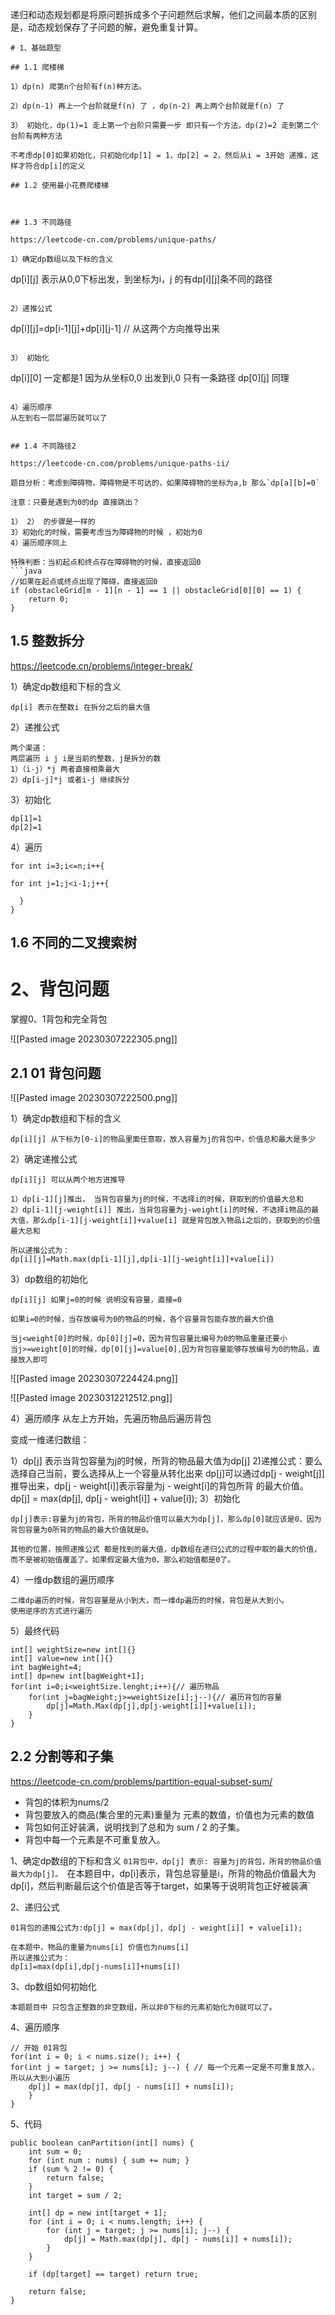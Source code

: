 
递归和动态规划都是将原问题拆成多个子问题然后求解，他们之间最本质的区别是，动态规划保存了子问题的解，避免重复计算。


```
# 1、基础题型

## 1.1 爬楼梯

1）dp(n) 爬第n个台阶有f(n)种方法。

2）dp(n-1) 再上一个台阶就是f(n) 了 ，dp(n-2) 再上两个台阶就是f(n) 了

3） 初始化，dp(1)=1 走上第一个台阶只需要一步 即只有一个方法，dp(2)=2 走到第二个台阶有两种方法

不考虑dp[0]如果初始化，只初始化dp[1] = 1，dp[2] = 2，然后从i = 3开始 递推，这样才符合dp[i]的定义

## 1.2 使用最小花费爬楼梯



## 1.3 不同路径

https://leetcode-cn.com/problems/unique-paths/

1）确定dp数组以及下标的含义
```
dp[i][j] 表示从0,0下标出发，到坐标为i，j 的有dp[i][j]条不同的路径
```

2）递推公式
```
dp[i][j]=dp[i-1][j]+dp[i][j-1] // 从这两个方向推导出来
```

3） 初始化
```
dp[i][0] 一定都是1 因为从坐标0,0 出发到i,0 只有一条路径
dp[0][j] 同理
```

4）遍历顺序
从左到右一层层遍历就可以了


## 1.4 不同路径2

https://leetcode-cn.com/problems/unique-paths-ii/

题目分析：考虑到障碍物，障碍物是不可达的，如果障碍物的坐标为a,b 那么`dp[a][b]=0`

注意：只要是遇到为0的dp 直接跳出？

1） 2） 的步骤是一样的
3）初始化的时候，需要考虑当为障碍物的时候 ，初始为0
4）遍历顺序同上

特殊判断：当初起点和终点存在障碍物的时候，直接返回0
```java
//如果在起点或终点出现了障碍，直接返回0  
if (obstacleGrid[m - 1][n - 1] == 1 || obstacleGrid[0][0] == 1) {  
    return 0;  
}
```



## 1.5 整数拆分

https://leetcode.cn/problems/integer-break/

1）确定dp数组和下标的含义
```
dp[i] 表示在整数i 在拆分之后的最大值
```

2）递推公式
```
两个渠道：
两层遍历 i j i是当前的整数，j是拆分的数
1）（i-j）*j 两者直接相乘最大
2）dp[i-j]*j 或者i-j 继续拆分
```

3）初始化
```
dp[1]=1
dp[2]=1
```

4）遍历
```
for int i=3;i<=n;i++{

for int j=1;j<i-1;j++{

  }
}
```

## 1.6 不同的二叉搜索树



# 2、背包问题

掌握0、1背包和完全背包

![[Pasted image 20230307222305.png]]



## 2.1 01 背包问题

![[Pasted image 20230307222500.png]]

1）确定dp数组和下标的含义
```
dp[i][j] 从下标为[0-i]的物品里面任意取，放入容量为j的背包中，价值总和最大是多少
```

2）确定递推公式

```
dp[i][j] 可以从两个地方进推导

1）dp[i-1][j]推出， 当背包容量为j的时候，不选择i的时候，获取到的价值最大总和
2）dp[i-1][j-weight[i]] 推出，当背包容量为j-weight[i]的时候，不选择i物品的最大值，那么dp[i-1][j-weight[i]]+value[i] 就是背包放入物品i之后的，获取到的价值最大总和

所以递推公式为：
dp[i][j]=Math.max(dp[i-1][j],dp[i-1][j-weight[i]]+value[i])
```

3）dp数组的初始化

```
dp[i][j] 如果j=0的时候 说明没有容量，直接=0

如果i=0的时候，当存放编号为0的物品的时候，各个容量背包能存放的最大价值

当j<weight[0]的时候，dp[0][j]=0，因为背包容量比编号为0的物品重量还要小
当j>=weight[0]的时候，dp[0][j]=value[0],因为背包容量能够存放编号为0的物品，直接放入即可
```

![[Pasted image 20230307224424.png]]

![[Pasted image 20230312212512.png]]


4）遍历顺序
 从左上方开始，先遍历物品后遍历背包


变成一维递归数组：

1）dp[j] 表示当背包容量为j的时候，所背的物品最大值为dp[j]
2)递推公式：要么选择自己当前，要么选择从上一个容量从转化出来
  dp[j]可以通过dp[j - weight[j]]推导出来，dp[j - weight[i]]表示容量为j - weight[i]的背包所背 的最大价值。
 dp[j] = max(dp[j], dp[j - weight[i]] + value[i]);
3）初始化
```
dp[j]表示:容量为j的背包，所背的物品价值可以最大为dp[j]，那么dp[0]就应该是0，因为
背包容量为0所背的物品的最大价值就是0。

其他的位置，按照递推公式 都是找到的最大值，dp数组在递归公式的过程中取的最大的价值，而不是被初始值覆盖了。如果假定最大值为0，那么初始值都是0了。
```
4）一维dp数组的遍历顺序
```
二维dp遍历的时候，背包容量是从小到大，而一维dp遍历的时候，背包是从大到小。
使用逆序的方式进行遍历
```

5）最终代码
```
int[] weightSize=new int[]{}
int[] value=new int[]{}
int bagWeight=4;
int[] dp=new int[bagWeight+1];
for(int i=0;i<weightSize.lenght;i++){// 遍历物品
	for(int j=bagWeight;j>=weightSize[i];j--){// 遍历背包的容量
		dp[j]=Math.Max(dp[j],dp[j-weight[i]]+value[i]);
	}
}

```

## 2.2 分割等和子集

https://leetcode-cn.com/problems/partition-equal-subset-sum/


- 背包的体积为nums/2
- 背包要放入的商品(集合里的元素)重量为 元素的数值，价值也为元素的数值
- 背包如何正好装满，说明找到了总和为 sum / 2 的子集。
- 背包中每一个元素是不可重复放入。

1、确定dp数组的下标和含义
`01背包中，dp[j] 表示: 容量为j的背包，所背的物品价值最大为dp[j]。
`在本题目中，dp[i]表示，背包总容量是i，所背的物品价值最大为dp[i]，然后判断最后这个价值是否等于target，如果等于说明背包正好被装满`

2、递归公式
```
01背包的递推公式为:dp[j] = max(dp[j], dp[j - weight[i]] + value[i]);

在本题中，物品的重量为nums[i] 价值也为nums[i]
所以递推公式为：
dp[i]=max(dp[i],dp[j-nums[i]]+nums[i])
```

3、dp数组如何初始化
```
本题题目中 只包含正整数的非空数组，所以非0下标的元素初始化为0就可以了。
```
4、遍历顺序
```
// 开始 01背包  
for(int i = 0; i < nums.size(); i++) {
for(int j = target; j >= nums[i]; j--) { // 每一个元素一定是不可重复放入，所以从大到小遍历
    dp[j] = max(dp[j], dp[j - nums[i]] + nums[i]);
    }
}
```

5、代码
```
public boolean canPartition(int[] nums) {  
    int sum = 0;  
    for (int num : nums) { sum += num; }  
    if (sum % 2 != 0) {  
        return false;  
    }  
    int target = sum / 2;  
  
    int[] dp = new int[target + 1];  
    for (int i = 0; i < nums.length; i++) {  
        for (int j = target; j >= nums[i]; j--) {  
            dp[j] = Math.max(dp[j], dp[j - nums[i]] + nums[i]);  
        }  
    }  
  
    if (dp[target] == target) return true;  
  
    return false;
}
```
